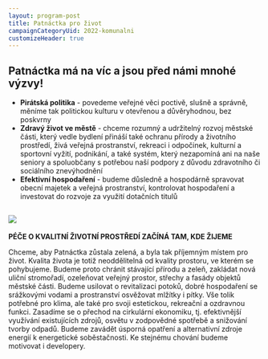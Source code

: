```yaml
---
layout: program-post
title: Patnáctka pro život
campaignCategoryUid: 2022-komunalni
customizeHeader: true
---
```

## Patnáctka má na víc a jsou před námi mnohé výzvy!
* **Pirátská politika** - povedeme veřejné věci poctivě, slušně a správně, měníme tak politickou kulturu v otevřenou a důvěryhodnou, bez poskvrny
* **Zdravý život ve městě** - chceme rozumný a udržitelný rozvoj městské části, který vedle bydlení přináší také ochranu přírody a životního prostředí, živá veřejná prostranství, rekreaci i odpočinek, kulturní a sportovní vyžití, podnikání, a také systém, který nezapomíná ani na naše seniory a spoluobčany s potřebou naší podpory z důvodu zdravotního či sociálního znevýhodnění
* **Efektivní hospodaření** - budeme důsledně a hospodárně spravovat obecní majetek a veřejná prostranství, kontrolovat hospodaření a investovat do rozvoje za využití dotačních titulů

## ![](/program/img//zivotni_prostredi.png)
**PÉČE O KVALITNÍ ŽIVOTNÍ PROSTŘEDÍ ZAČÍNÁ TAM, KDE ŽIJEME**

Chceme, aby Patnáctka zůstala zelená, a byla tak příjemným místem pro život. Kvalita života je totiž neoddělitelná od kvality prostoru, ve kterém se pohybujeme. Budeme proto chránit stávající přírodu a zeleň, zakládat nová uliční stromořadí, ozeleňovat veřejný prostor, střechy a fasády objektů městské části. Budeme usilovat o revitalizaci potoků, dobré hospodaření se srážkovými vodami a prostranství osvěžovat mlžítky i pítky. Vše tolik potřebné pro klima, ale také pro svoji estetickou, rekreační a ozdravnou funkci. Zasadíme se o přechod na cirkulární ekonomiku, tj. efektivnější využívání existujících zdrojů, osvětu v zodpovědné spotřebě a snižování tvorby odpadů. Budeme zavádět úsporná opatření a alternativní zdroje energií k energetické soběstačnosti. Ke stejnému chování budeme motivovat i developery.
